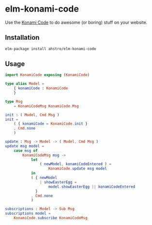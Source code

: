 # elm-konami-code

Use the [Konami Code](https://en.wikipedia.org/wiki/Konami_Code) to do awesome (or boring) stuff on your website.

## Installation

```sh
elm-package install ahstro/elm-konami-code
```

## Usage

```elm
import KonamiCode exposing (KonamiCode)

type alias Model =
    { konamiCode : KonamiCode
    }

type Msg
    = KonamiCodeMsg KonamiCode.Msg

init : ( Model, Cmd Msg )
init =
    ( { konamiCode = KonamiCode.init }
    , Cmd.none
    )

update : Msg -> Model -> ( Model, Cmd Msg )
update msg model =
    case msg of
        KonamiCodeMsg msg ->
            let
                ( newModel, konamiCodeEntered ) =
                    KonamiCode.update msg model
            in
            ( { newModel
                | showEasterEgg =
                    model.showEasterEgg || konamiCodeEntered
              }
            , Cmd.none
            )

subscriptions : Model -> Sub Msg
subscriptions model =
    KonamiCode.subscribe KonamiCodeMsg
```
